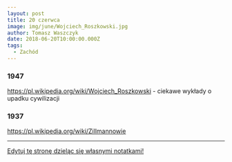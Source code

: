 ```yaml
---
layout: post
title: 20 czerwca
image: img/june/Wojciech_Roszkowski.jpg
author: Tomasz Waszczyk
date: 2018-06-20T10:00:00.000Z
tags:
  - Zachód
---
```


### 1947

https://pl.wikipedia.org/wiki/Wojciech_Roszkowski - ciekawe wykłady o upadku cywilizacji

### 1937

https://pl.wikipedia.org/wiki/Zillmannowie

---

<a href="https://github.com/TomaszWaszczyk/historia.waszczyk.com/edit/master/src/content/june-20.md" target="_blank">Edytuj tę stronę dzieląc się własnymi notatkami!</a>
